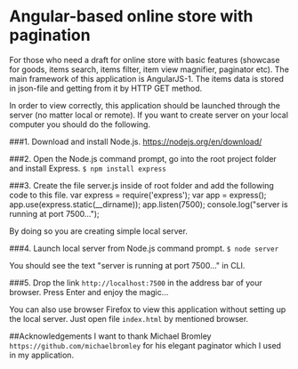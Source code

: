 # Angular-based online store with pagination
For those who need a draft for online store with basic features (showcase for goods, items search, items filter, item view magnifier, paginator etc).
The main framework of this application is AngularJS-1. The items data is stored in json-file and getting from it by HTTP GET method.

In order to view correctly, this application should be launched through the server (no matter local or remote). If you want to create server on your local computer you should do the following.

###1. Download and install Node.js.
https://nodejs.org/en/download/

###2. Open the Node.js command prompt, go into the root project folder and install Express.
```$ npm install express```

###3. Create the file server.js inside of root folder and add the following code to this file.
    var express = require('express');
    var app = express();
    app.use(express.static(__dirname));
    app.listen(7500);
    console.log("server is running at port 7500...");

By doing so you are creating simple local server.

###4. Launch local server from Node.js command prompt.
```$ node server```

You should see the text "server is running at port 7500..." in CLI.

###5. Drop the link ```http://localhost:7500``` in the address bar of your browser. Press Enter and enjoy the magic...

You can also use browser Firefox to view this application without setting up the local server. Just open file ```index.html``` by mentioned browser.

##Acknowledgements
I want to thank Michael Bromley ```https://github.com/michaelbromley``` for his elegant paginator which I used in my application.

